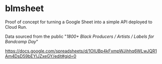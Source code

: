 # blmsheet

Proof of concept for turning a Google Sheet into a simple API deployed to Cloud Run.

Data sourced from the public "*1800+ Black Producers / Artists / Labels for Bandcamp Day*"

https://docs.google.com/spreadsheets/d/1OIUBp4kFxmpWJihhq6WLwJQR1Am4DsD59bEYlJZxeGY/edit#gid=0
